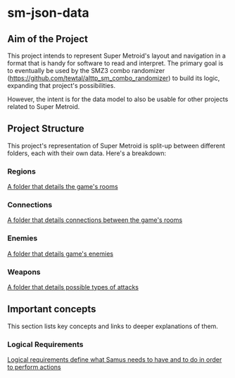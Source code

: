 # sm-json-data
## Aim of the Project
This project intends to represent Super Metroid's layout and navigation in a format that is handy for software to read and interpret. The primary goal is to eventually be used by the SMZ3 combo randomizer (https://github.com/tewtal/alttp_sm_combo_randomizer) to build its logic, expanding that project's possibilities.

However, the intent is for the data model to also be usable for other projects related to Super Metroid.
## Project Structure
This project's representation of Super Metroid is split-up between different folders, each with their own data. Here's a breakdown:
### Regions
[A folder that details the game's rooms](region/region-readme.md)
### Connections
[A folder that details connections between the game's rooms](connection/connection-readme.md)
### Enemies
[A folder that details game's enemies](enemies/enemies-readme.md)
### Weapons
[A folder that details possible types of attacks](weapon/enemies-readme.md)
## Important concepts
This section lists key concepts and links to deeper explanations of them.
### Logical Requirements
[Logical requirements define what Samus needs to have and to do in order to perform actions](logicalRequirements.md)